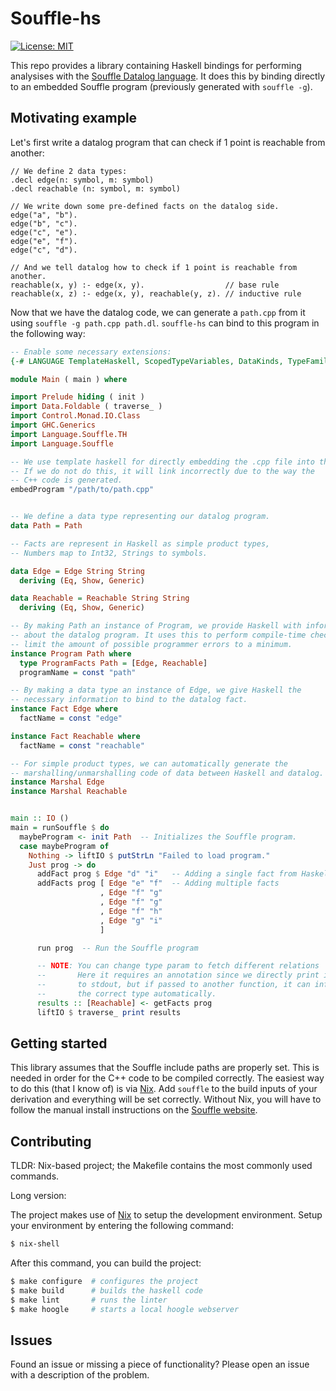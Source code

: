 
# Souffle-hs

[![License: MIT](https://img.shields.io/badge/License-MIT-yellow.svg)](https://github.com/luc-tielen/besra-lang/blob/master/LICENSE)

This repo provides a library containing Haskell bindings for performing
analysises with the [Souffle Datalog language](https://github.com/souffle-lang/souffle).
It does this by binding directly to an embedded Souffle program
(previously generated with `souffle -g`).


## Motivating example

Let's first write a datalog program that can check if 1 point
is reachable from another:

```datalog
// We define 2 data types:
.decl edge(n: symbol, m: symbol)
.decl reachable (n: symbol, m: symbol)

// We write down some pre-defined facts on the datalog side.
edge("a", "b").
edge("b", "c").
edge("c", "e").
edge("e", "f").
edge("c", "d").

// And we tell datalog how to check if 1 point is reachable from another.
reachable(x, y) :- edge(x, y).                  // base rule
reachable(x, z) :- edge(x, y), reachable(y, z). // inductive rule
```

Now that we have the datalog code, we can generate a `path.cpp` from it
using `souffle -g path.cpp path.dl`. `souffle-hs` can bind to this program
in the following way:

```haskell
-- Enable some necessary extensions:
{-# LANGUAGE TemplateHaskell, ScopedTypeVariables, DataKinds, TypeFamilies, DeriveGeneric #-}

module Main ( main ) where

import Prelude hiding ( init )
import Data.Foldable ( traverse_ )
import Control.Monad.IO.Class
import GHC.Generics
import Language.Souffle.TH
import Language.Souffle

-- We use template haskell for directly embedding the .cpp file into this file.
-- If we do not do this, it will link incorrectly due to the way the
-- C++ code is generated.
embedProgram "/path/to/path.cpp"


-- We define a data type representing our datalog program.
data Path = Path

-- Facts are represent in Haskell as simple product types,
-- Numbers map to Int32, Strings to symbols.

data Edge = Edge String String
  deriving (Eq, Show, Generic)

data Reachable = Reachable String String
  deriving (Eq, Show, Generic)

-- By making Path an instance of Program, we provide Haskell with information
-- about the datalog program. It uses this to perform compile-time checks to
-- limit the amount of possible programmer errors to a minimum.
instance Program Path where
  type ProgramFacts Path = [Edge, Reachable]
  programName = const "path"

-- By making a data type an instance of Edge, we give Haskell the
-- necessary information to bind to the datalog fact.
instance Fact Edge where
  factName = const "edge"

instance Fact Reachable where
  factName = const "reachable"

-- For simple product types, we can automatically generate the
-- marshalling/unmarshalling code of data between Haskell and datalog.
instance Marshal Edge
instance Marshal Reachable


main :: IO ()
main = runSouffle $ do
  maybeProgram <- init Path  -- Initializes the Souffle program.
  case maybeProgram of
    Nothing -> liftIO $ putStrLn "Failed to load program."
    Just prog -> do
      addFact prog $ Edge "d" "i"   -- Adding a single fact from Haskell side
      addFacts prog [ Edge "e" "f"  -- Adding multiple facts
                    , Edge "f" "g"
                    , Edge "f" "g"
                    , Edge "f" "h"
                    , Edge "g" "i"
                    ]

      run prog  -- Run the Souffle program

      -- NOTE: You can change type param to fetch different relations
      --       Here it requires an annotation since we directly print it
      --       to stdout, but if passed to another function, it can infer
      --       the correct type automatically.
      results :: [Reachable] <- getFacts prog
      liftIO $ traverse_ print results
```


## Getting started

This library assumes that the Souffle include paths are properly set.
This is needed in order for the C++ code to be compiled correctly.
The easiest way to do this (that I know of) is via [Nix](https://nixos.org/nix/).
Add `souffle` to the build inputs of your derivation and everything will
be set correctly.
Without Nix, you will have to follow the manual install instructions
on the [Souffle website](https://souffle-lang.github.io/install).


## Contributing

TLDR: Nix-based project; the Makefile contains the most commonly used commands.


Long version:

The project makes use of [Nix](https://nixos.org/nix/download.html) to setup the development environment.
Setup your environment by entering the following command:

```bash
$ nix-shell
```

After this command, you can build the project:

```bash
$ make configure  # configures the project
$ make build      # builds the haskell code
$ make lint       # runs the linter
$ make hoogle     # starts a local hoogle webserver
```


## Issues

Found an issue or missing a piece of functionality?
Please open an issue with a description of the problem.

